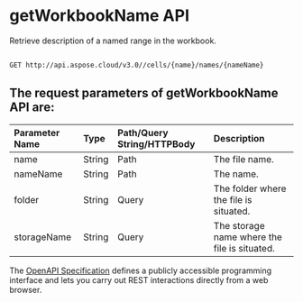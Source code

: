 # **getWorkbookName API**

Retrieve description of a named range in the workbook. 

```bash

GET http://api.aspose.cloud/v3.0//cells/{name}/names/{nameName}

```

## The request parameters of **getWorkbookName** API are: 

| Parameter Name | Type | Path/Query String/HTTPBody | Description | 
| :- | :- | :- |:- | 
|name|String|Path|The file name.|
|nameName|String|Path|The name.|
|folder|String|Query|The folder where the file is situated.|
|storageName|String|Query|The storage name where the file is situated.|


The [OpenAPI Specification](https://reference.aspose.cloud/cells/#/WorkbookController/GetWorkbookName) defines a publicly accessible programming interface and lets you carry out REST interactions directly from a web browser.
